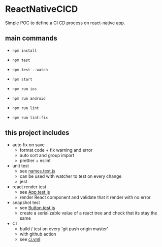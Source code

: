# ReactNativeCICD

Simple POC to define a CI CD process on react-native app.

## main commands

- `npm install`

- `npm test`
- `npm test --watch`

- `npm start`
- `npm run ios`
- `npm run android`

- `npm run lint`
- `npm run lint:fix`

## this project includes

- auto fix on save
  - format code + fix warning and error
  - auto sort and group import
  - prettier + eslint
- unit test
  - see [names.test.js](./src/services/__tests__/names.test.js)
  - can be used with watcher to test on every change
  - jest
- react render test
  - see [App.test.js](./src/__tests__/App.test.js)
  - render React component and validate that it render with no error
- snapshot test
  - see [Button.test.js](./src/components/__tests__/Button.test.js)
  - create a serializable value of a react tree and check that its stay the same
- CI
  - build / test on every 'git push origin master'
  - with github action
  - see [ci.yml](.github/workflows/ci.yml)

